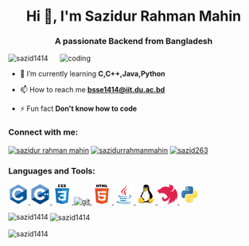 <h1 align="center">Hi 👋, I'm Sazidur Rahman Mahin</h1>
<h3 align="center">A passionate Backend from Bangladesh</h3>
<img align="right" alt="coding" width="400" src="https://cdn.dribbble.com/users/1292677/screenshots/6139167/avento_still_2x.gif?compress=1&resize=400x300">

<p align="left"> <img src="https://komarev.com/ghpvc/?username=sazid1414&label=Profile%20views&color=0e75b6&style=flat" alt="sazid1414" /> </p>

- 🌱 I’m currently learning **C,C++,Java,Python**

- 📫 How to reach me **bsse1414@iit.du.ac.bd**

- ⚡ Fun fact **Don't know how to code**

<h3 align="left">Connect with me:</h3>
<p align="left">
<a href="https://linkedin.com/in/sazidur rahman mahin" target="blank"><img align="center" src="https://raw.githubusercontent.com/rahuldkjain/github-profile-readme-generator/master/src/images/icons/Social/linked-in-alt.svg" alt="sazidur rahman mahin" height="30" width="40" /></a>
<a href="https://fb.com/sazidurrahmanmahin" target="blank"><img align="center" src="https://raw.githubusercontent.com/rahuldkjain/github-profile-readme-generator/master/src/images/icons/Social/facebook.svg" alt="sazidurrahmanmahin" height="30" width="40" /></a>
<a href="https://codeforces.com/profile/sazid263" target="blank"><img align="center" src="https://raw.githubusercontent.com/rahuldkjain/github-profile-readme-generator/master/src/images/icons/Social/codeforces.svg" alt="sazid263" height="30" width="40" /></a>
</p>

<h3 align="left">Languages and Tools:</h3>
<p align="left"> <a href="https://www.cprogramming.com/" target="_blank" rel="noreferrer"> <img src="https://raw.githubusercontent.com/devicons/devicon/master/icons/c/c-original.svg" alt="c" width="40" height="40"/> </a> <a href="https://www.w3schools.com/cpp/" target="_blank" rel="noreferrer"> <img src="https://raw.githubusercontent.com/devicons/devicon/master/icons/cplusplus/cplusplus-original.svg" alt="cplusplus" width="40" height="40"/> </a> <a href="https://www.w3schools.com/css/" target="_blank" rel="noreferrer"> <img src="https://raw.githubusercontent.com/devicons/devicon/master/icons/css3/css3-original-wordmark.svg" alt="css3" width="40" height="40"/> </a> <a href="https://git-scm.com/" target="_blank" rel="noreferrer"> <img src="https://www.vectorlogo.zone/logos/git-scm/git-scm-icon.svg" alt="git" width="40" height="40"/> </a> <a href="https://www.w3.org/html/" target="_blank" rel="noreferrer"> <img src="https://raw.githubusercontent.com/devicons/devicon/master/icons/html5/html5-original-wordmark.svg" alt="html5" width="40" height="40"/> </a> <a href="https://www.java.com" target="_blank" rel="noreferrer"> <img src="https://raw.githubusercontent.com/devicons/devicon/master/icons/java/java-original.svg" alt="java" width="40" height="40"/> </a> <a href="https://www.linux.org/" target="_blank" rel="noreferrer"> <img src="https://raw.githubusercontent.com/devicons/devicon/master/icons/linux/linux-original.svg" alt="linux" width="40" height="40"/> </a> <a href="https://nestjs.com/" target="_blank" rel="noreferrer"> <img src="https://raw.githubusercontent.com/devicons/devicon/master/icons/nestjs/nestjs-plain.svg" alt="nestjs" width="40" height="40"/> </a> <a href="https://www.python.org" target="_blank" rel="noreferrer"> <img src="https://raw.githubusercontent.com/devicons/devicon/master/icons/python/python-original.svg" alt="python" width="40" height="40"/> </a> </p>

<p><img align="left" src="https://github-readme-stats.vercel.app/api/top-langs?username=sazid1414&show_icons=true&locale=en&layout=compact" alt="sazid1414" /></p>

<p>&nbsp;<img align="center" src="https://github-readme-stats.vercel.app/api?username=sazid1414&show_icons=true&locale=en" alt="sazid1414" /></p>

<p><img align="center" src="https://github-readme-streak-stats.herokuapp.com/?user=sazid1414&" alt="sazid1414" /></p>
